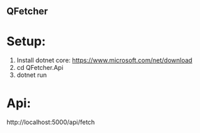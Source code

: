 ## QFetcher
# Setup:
1. Install dotnet core:
https://www.microsoft.com/net/download
2. cd QFetcher.Api
3. dotnet run

# Api:
http://localhost:5000/api/fetch

